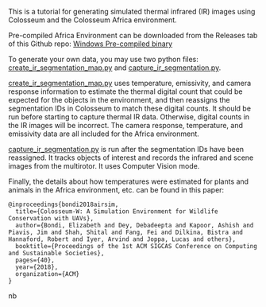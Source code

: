 This is a tutorial for generating simulated thermal infrared (IR) images using Colosseum and the Colosseum Africa environment. 

Pre-compiled Africa Environment can be downloaded from the Releases tab of this Github repo: 
[Windows Pre-compiled binary](https://github.com/CodexLabsLLC/Colosseum/releases/tag/v1.2.1)

To generate your own data, you may use two python files: [create_ir_segmentation_map.py](https://github.com/CodexLabsLLC/Colosseum/tree/main/PythonClient//computer_vision/create_ir_segmentation_map.py) and 
[capture_ir_segmentation.py](https://github.com/CodexLabsLLC/Colosseum/tree/main/PythonClient//computer_vision/capture_ir_segmentation.py).

[create_ir_segmentation_map.py](https://github.com/CodexLabsLLC/Colosseum/tree/main/PythonClient//computer_vision/create_ir_segmentation_map.py) uses temperature, emissivity, and camera response information to estimate the thermal digital count that could be expected for the objects in the environment, and then reassigns the segmentation IDs in Colosseum to match these digital counts. It should be run before starting to capture thermal IR data. Otherwise, digital counts in the IR images will be incorrect. The camera response, temperature, and emissivity data are all included for the Africa environment.

[capture_ir_segmentation.py](https://github.com/CodexLabsLLC/Colosseum/tree/main/PythonClient//computer_vision/capture_ir_segmentation.py) is run after the segmentation IDs have been reassigned. It tracks objects of interest and records the infrared and scene images from the multirotor. It uses Computer Vision mode.

Finally, the details about how temperatures were estimated for plants and animals in the Africa environment, etc. can be found in this paper:

    @inproceedings{bondi2018airsim,
      title={Colosseum-W: A Simulation Environment for Wildlife Conservation with UAVs},
      author={Bondi, Elizabeth and Dey, Debadeepta and Kapoor, Ashish and Piavis, Jim and Shah, Shital and Fang, Fei and Dilkina, Bistra and Hannaford, Robert and Iyer, Arvind and Joppa, Lucas and others},
      booktitle={Proceedings of the 1st ACM SIGCAS Conference on Computing and Sustainable Societies},
      pages={40},
      year={2018},
      organization={ACM}
    }
nb
